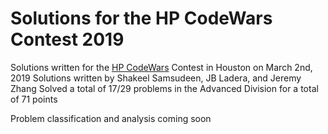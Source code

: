 # Solutions for the HP CodeWars Contest 2019

Solutions written for the [HP CodeWars](http://www.hpcodewars.org/) Contest in Houston on March 2nd, 2019
Solutions written by Shakeel Samsudeen, JB Ladera, and Jeremy Zhang
Solved a total of 17/29 problems in the Advanced Division for a total of 71 points
  
Problem classification and analysis coming soon